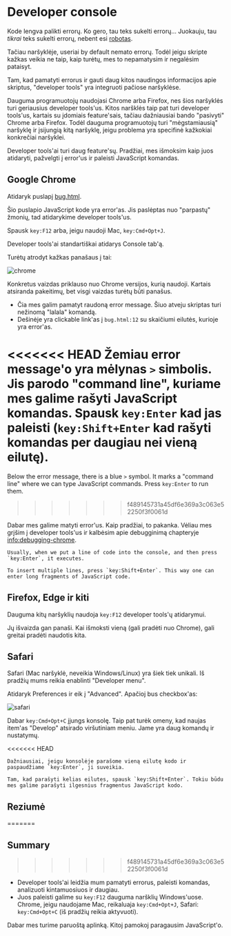 # Developer console

Kode lengva palikti errorų. Ko gero, tau teks sukelti errorų... Juokauju, tau *tikrai* teks sukelti errorų, nebent esi [robotas](https://en.wikipedia.org/wiki/Bender_(Futurama)).

Tačiau naršyklėje, useriai by default nemato errorų. Todėl jeigu skripte kažkas veikia ne taip, kaip turėtų, mes to nepamatysim ir negalėsim pataisyt.

Tam, kad pamatyti errorus ir gauti daug kitos naudingos informacijos apie skriptus, "developer tools" yra integruoti pačiose naršyklėse.

Dauguma programuotojų naudojasi Chrome arba Firefox, nes šios naršyklės turi geriausius developer tools'us. Kitos naršklės taip pat turi developer tools'us, kartais su įdomiais feature'sais, tačiau dažniausiai bando "pasivyti" Chrome arba Firefox. Todėl dauguma programuotojų turi "mėgstamiausią" naršyklę ir įsijungią kitą naršyklę, jeigu problema yra specifinė kažkokiai konkrečiai naršyklei.

Developer tools'ai turi daug feature'sų. Pradžiai, mes išmoksim kaip juos atidaryti, pažvelgti į error'us ir paleisti JavaScript komandas.

## Google Chrome

Atidaryk puslapį [bug.html](bug.html).

Šio puslapio JavaScript kode yra error'as. Jis paslėptas nuo "parpastų" žmonių, tad atidarykime developer tools'us.

Spausk `key:F12` arba, jeigu naudoji Mac, `key:Cmd+Opt+J`.

Developer tools'ai standartiškai atidarys Console tab'ą.

Turėtų atrodyt kažkas panašaus į tai:

![chrome](chrome.png)

Konkretus vaizdas priklauso nuo Chrome versijos, kurią naudoji. Kartais atsiranda pakeitimų, bet visgi vaizdas turėtų būti panašus.

- Čia mes galim pamatyt raudoną error message. Šiuo atveju skriptas turi nežinomą "lalala" komandą.
- Dešinėje yra clickable link'as į `bug.html:12` su skaičiumi eilutės, kurioje yra error'as.

<<<<<<< HEAD
Žemiau error message'o yra mėlynas `>` simbolis. Jis parodo "command line", kuriame mes galime rašyti JavaScript komandas. Spausk `key:Enter` kad jas paleisti (`key:Shift+Enter` kad rašyti komandas per daugiau nei vieną eilutę).
=======
Below the error message, there is a blue `>` symbol. It marks a "command line" where we can type JavaScript commands. Press `key:Enter` to run them.
>>>>>>> f489145731a45df6e369a3c063e52250f3f0061d

Dabar mes galime matyti error'us. Kaip pradžiai, to pakanka. Vėliau mes grįšim į developer tools'us ir kalbėsim apie debugginimą chapteryje <info:debugging-chrome>.

```smart header="Multi-line input"
Usually, when we put a line of code into the console, and then press `key:Enter`, it executes.

To insert multiple lines, press `key:Shift+Enter`. This way one can enter long fragments of JavaScript code.
```

## Firefox, Edge ir kiti

Dauguma kitų naršyklių naudoja `key:F12` developer tools'ų atidarymui.

Jų išvaizda gan panaši. Kai išmoksti vieną (gali pradėti nuo Chrome), gali greitai pradėti naudotis kita.

## Safari

Safari (Mac naršyklė, neveikia Windows/Linux) yra šiek tiek unikali. Iš pradžių mums reikia enablinti "Developer menu".

Atidaryk Preferences ir eik į "Advanced". Apačioj bus checkbox'as:

![safari](safari.png)

Dabar `key:Cmd+Opt+C` įjungs konsolę. Taip pat turėk omeny, kad naujas item'as "Develop" atsirado viršutiniam meniu. Jame yra daug komandų ir nustatymų.

<<<<<<< HEAD
```smart header="Kelių eilučių komandos"
Dažniausiai, jeigu konsolėje parašome vieną eilutę kodo ir paspaudžiame `key:Enter`, ji suveikia.

Tam, kad parašyti kelias eilutes, spausk `key:Shift+Enter`. Tokiu būdu mes galime parašyti ilgesnius fragmentus JavaScript kodo.
```

## Reziumė
=======
## Summary
>>>>>>> f489145731a45df6e369a3c063e52250f3f0061d

- Developer tools'ai leidžia mum pamatyti errorus, paleisti komandas, analizuoti kintamuosiuos ir daugiau.
- Juos paleisti galime su `key:F12` dauguma naršklių Windows'uose. Chrome, jeigu naudojame Mac, reikaluaja `key:Cmd+Opt+J`, Safari: `key:Cmd+Opt+C` (iš pradžių reikia aktyvuoti).

Dabar mes turime paruoštą aplinką. Kitoj pamokoj paragausim JavaScript'o.
